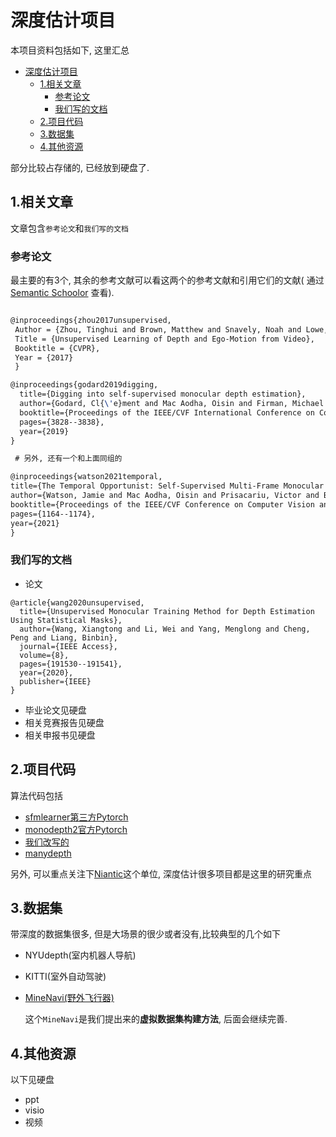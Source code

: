 
# 深度估计项目


本项目资料包括如下, 这里汇总

- [深度估计项目](#深度估计项目)
  - [1.相关文章](#1相关文章)
    - [参考论文](#参考论文)
    - [我们写的文档](#我们写的文档)
  - [2.项目代码](#2项目代码)
  - [3.数据集](#3数据集)
  - [4.其他资源](#4其他资源)

  
部分比较占存储的, 已经放到硬盘了.

## 1.相关文章

文章包含`参考论文`和`我们写的文档`

### 参考论文

最主要的有3个, 其余的参考文献可以看这两个的参考文献和引用它们的文献( 通过[Semantic Schoolor](https://www.semanticscholar.org/) 查看).

```latex

@inproceedings{zhou2017unsupervised,
 Author = {Zhou, Tinghui and Brown, Matthew and Snavely, Noah and Lowe, David G.}, 
 Title = {Unsupervised Learning of Depth and Ego-Motion from Video}, 
 Booktitle = {CVPR}, 
 Year = {2017} 
 }

@inproceedings{godard2019digging,
  title={Digging into self-supervised monocular depth estimation},
  author={Godard, Cl{\'e}ment and Mac Aodha, Oisin and Firman, Michael and Brostow, Gabriel J},
  booktitle={Proceedings of the IEEE/CVF International Conference on Computer Vision},
  pages={3828--3838},
  year={2019}
}

 # 另外, 还有一个和上面同组的

@inproceedings{watson2021temporal,
title={The Temporal Opportunist: Self-Supervised Multi-Frame Monocular Depth},
author={Watson, Jamie and Mac Aodha, Oisin and Prisacariu, Victor and Brostow, Gabriel and Firman, Michael},
booktitle={Proceedings of the IEEE/CVF Conference on Computer Vision and Pattern Recognition},
pages={1164--1174},
year={2021}
}

```

### 我们写的文档



- 论文

```
@article{wang2020unsupervised,
  title={Unsupervised Monocular Training Method for Depth Estimation Using Statistical Masks},
  author={Wang, Xiangtong and Li, Wei and Yang, Menglong and Cheng, Peng and Liang, Binbin},
  journal={IEEE Access},
  volume={8},
  pages={191530--191541},
  year={2020},
  publisher={IEEE}
}
```
- 毕业论文见硬盘
- 相关竞赛报告见硬盘
- 相关申报书见硬盘



## 2.项目代码

算法代码包括
- [sfmlearner第三方Pytorch](https://github.com/ClementPinard/SfmLearner-Pytorch)
- [monodepth2官方Pytorch](https://github.com/nianticlabs/monodepth2)
- [我们改写的](https://github.com/xdr940/DeepSfM)
- [manydepth](https://github.com/nianticlabs)

另外, 可以重点关注下[Niantic](https://github.com/nianticlabs)这个单位, 深度估计很多项目都是这里的研究重点

## 3.数据集
带深度的数据集很多, 但是大场景的很少或者没有,比较典型的几个如下
- NYUdepth(室内机器人导航)
- KITTI(室外自动驾驶)
- [MineNavi(野外飞行器)](https://github.com/xdr940/MineNavi)
  
  这个`MineNavi`是我们提出来的**虚拟数据集构建方法**, 后面会继续完善.

## 4.其他资源
以下见硬盘
- ppt
- visio
- 视频

